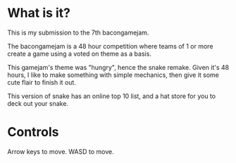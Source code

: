 What is it?
===========

This is my submission to the 7th bacongamejam.

The bacongamejam is a 48 hour competition where teams of 1 or more create a game
using a voted on theme as a basis.

This gamejam's theme was "hungry", hence the snake remake. Given it's 48 hours,
I like to make something with simple mechanics, then give it some cute flair to finish it out.

This version of snake has an online top 10 list, and a hat store for you to deck out your snake.

Controls
========

Arrow keys to move.
WASD to move.
